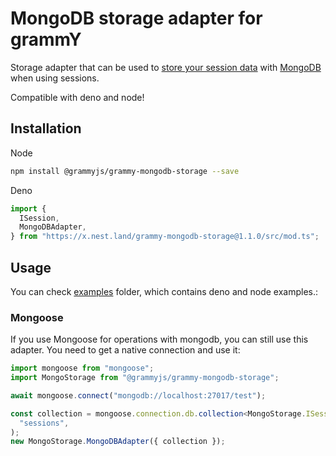 # MongoDB storage adapter for grammY

Storage adapter that can be used to
[store your session data](https://grammy.dev/plugins/session.html) with
[MongoDB](https://www.mongodb.com/) when using sessions.

Compatible with deno and node!

## Installation

Node

```bash
npm install @grammyjs/grammy-mongodb-storage --save
```

Deno

```ts
import {
  ISession,
  MongoDBAdapter,
} from "https://x.nest.land/grammy-mongodb-storage@1.1.0/src/mod.ts";
```

## Usage

You can check
[examples](https://github.com/grammyjs/storages/tree/main/packages/mongodb/examples)
folder, which contains deno and node examples.:

### Mongoose

If you use Mongoose for operations with mongodb, you can still use this adapter.
You need to get a native connection and use it:

```ts
import mongoose from "mongoose";
import MongoStorage from "@grammyjs/grammy-mongodb-storage";

await mongoose.connect("mongodb://localhost:27017/test");

const collection = mongoose.connection.db.collection<MongoStorage.ISession>(
  "sessions",
);
new MongoStorage.MongoDBAdapter({ collection });
```
